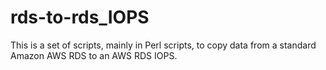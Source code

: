 rds-to-rds_IOPS
===============

This is a set of scripts, mainly in Perl scripts,  to copy data from a standard Amazon AWS RDS to an AWS RDS IOPS.